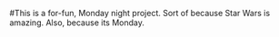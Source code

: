 #This is a for-fun, Monday night project. Sort of because Star Wars is amazing. Also, because its Monday.